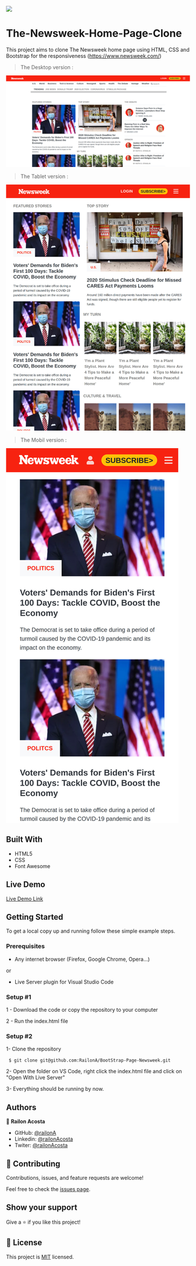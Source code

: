 
![](https://img.shields.io/badge/Microverse-blueviolet)

# The-Newsweek-Home-Page-Clone


This project aims to clone The Newsweek home page using HTML, CSS and Bootstrap for the responsiveness (https://www.newsweek.com/) 

> The Desktop version :
 
![screenshot](./images/screenshot-desk.png)

> The Tablet version :

![screenshot](./images/screenshot-tab.jpg)

> The Mobil version :

![screenshot](./images/screenshot-mob.jpg)

## Built With

- HTML5
- CSS
- Font Awesome

## Live Demo

[Live Demo Link](https://railona.github.io/BootStrap-Page-Newsweek/)



## Getting Started

To get a local copy up and running follow these simple example steps.

### Prerequisites

- Any internet browser (Firefox, Google Chrome, Opera...)

or 

- Live Server plugin for Visual Studio Code 

### Setup #1


1 - Download the code or copy the repository to your computer

2 - Run the index.html file


### Setup #2


1- Clone the repository
```
 $ git clone git@github.com:RailonA/BootStrap-Page-Newsweek.git
```

2- Open the folder on VS Code, right click the index.html file and click on "Open With Live Server"

3- Everything should be running by now. 

## Authors

👤 **Railon Acosta**

- GitHub: [@railonA](https://github.com/RailonA)
- Linkedin: [@railonAcosta](https://www.linkedin.com/in/railon-acosta-81265180/)
- Twiter: [@railonAcosta](https://twitter.com/RailonAcosta)




## 🤝 Contributing

Contributions, issues, and feature requests are welcome!

Feel free to check the [issues page](https://github.com/RailonA/BootStrap-Page-Newsweek/issues).

## Show your support

Give a ⭐️ if you like this project!

## 📝 License

This project is [MIT](LICENSE) licensed.